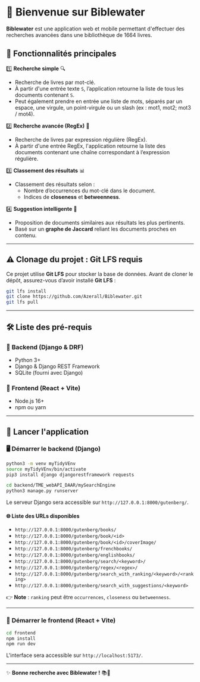 # 📖 Bienvenue sur **Biblewater**  

**Biblewater** est une application web et mobile permettant d'effectuer des recherches avancées dans une bibliothèque de 1664 livres.  

## 🌟 Fonctionnalités principales  

1️⃣ **Recherche simple** 🔍  
   - Recherche de livres par mot-clé.  
   - À partir d'une entrée texte `S`, l’application retourne la liste de tous les documents contenant `S`.  
   - Peut également prendre en entrée une liste de mots, séparés par un espace, une virgule, un point-virgule ou un slash (ex : mot1, mot2; mot3 / mot4).

2️⃣ **Recherche avancée (RegEx)** 🧐  
   - Recherche de livres par expression régulière (RegEx).  
   - À partir d'une entrée RegEx, l'application retourne la liste des documents contenant une chaîne correspondant à l’expression régulière.  

3️⃣ **Classement des résultats** 📊  
   - Classement des résultats selon :  
     - Nombre d’occurrences du mot-clé dans le document.  
     - Indices de **closeness** et **betweenness**.  

4️⃣ **Suggestion intelligente** 🤖  
   - Proposition de documents similaires aux résultats les plus pertinents.  
   - Basé sur un **graphe de Jaccard** reliant les documents proches en contenu.  

---

## ⚠️ **Clonage du projet : Git LFS requis**  
Ce projet utilise **Git LFS** pour stocker la base de données. Avant de cloner le dépôt, assurez-vous d’avoir installé **Git LFS** :  
```sh
git lfs install
git clone https://github.com/Azerall/Biblewater.git
git lfs pull
```

---

## 🛠️ **Liste des pré-requis**  

### 🔹 **Backend (Django & DRF)**  
- Python 3+  
- Django & Django REST Framework  
- SQLite (fourni avec Django)  

### 🔹 **Frontend (React + Vite)**  
- Node.js 16+  
- npm ou yarn  

---

## 🚀 **Lancer l'application**  

### 🖥️ **Démarrer le backend (Django)**  
```sh
python3 -m venv myTidyVEnv
source myTidyVEnv/bin/activate
pip3 install django djangorestframework requests

cd backend/TME_webAPI_DAAR/mySearchEngine
python3 manage.py runserver
```
Le serveur Django sera accessible sur `http://127.0.0.1:8000/gutenberg/`.  

#### 🌐 **Liste des URLs disponibles**  
- `http://127.0.0.1:8000/gutenberg/books/`  
- `http://127.0.0.1:8000/gutenberg/book/<id>`  
- `http://127.0.0.1:8000/gutenberg/book/<id>/coverImage/`  
- `http://127.0.0.1:8000/gutenberg/frenchbooks/`  
- `http://127.0.0.1:8000/gutenberg/englishbooks/`  
- `http://127.0.0.1:8000/gutenberg/search/<keyword>/`  
- `http://127.0.0.1:8000/gutenberg/regex/<regex>/`  
- `http://127.0.0.1:8000/gutenberg/search_with_ranking/<keyword>/<ranking>`  
- `http://127.0.0.1:8000/gutenberg/search_with_suggestions/<keyword>`  

👉 **Note** : `ranking` peut être `occurrences`, `closeness` ou `betweenness`.  

---

### 🎨 **Démarrer le frontend (React + Vite)**  
```sh
cd frontend
npm install
npm run dev
```
L'interface sera accessible sur `http://localhost:5173/`.  

---

✨ **Bonne recherche avec Biblewater !** 📚🚀
